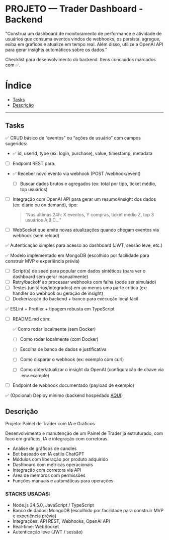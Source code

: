# PROJETO — Trader Dashboard - Backend

"Construa um dashboard de monitoramento de performance e atividade de usuários que consuma eventos vindos de webhooks, os persista, agregue, exiba em gráficos e atualize em tempo real. Além disso, utilize a OpenAI API para gerar insights automáticos sobre os dados."

Checklist para desenvolvimento do backend. Itens concluídos marcados com :white_check_mark:.

# Índice

- [Tasks](#tasks)
- [Descrição](#description)

---

## Tasks

:white_check_mark: CRUD básico de “eventos” ou “ações de usuário” com campos sugeridos:

- :white_check_mark: id, userId, type (ex: login, purchase), value, timestamp, metadata

- [ ] Endpoint REST para:
- :white_check_mark: Receber novo evento via webhook (POST /webhook/event)

  - [ ] Buscar dados brutos e agregados (ex: total por tipo, ticket médio, top usuários)

- [ ] Integração com OpenAI API para gerar um resumo/insight dos dados (ex: diário ou on demand), tipo:
  > “Nas últimas 24h: X eventos, Y compras, ticket médio Z, top 3 usuários A,B,C...”
- [ ] WebSocket que emite novas atualizações quando chegam eventos via webhook (sem reload)

:white_check_mark: Autenticação simples para acesso ao dashboard (JWT, sessão leve, etc.)

:white_check_mark: Modelo implementado em MongoDB (escolhido por facilidade para construir MVP e experiência prévia)

- [ ] Script(s) de seed para popular com dados sintéticos (para ver o dashboard sem gerar manualmente)
- [ ] Retry/backoff ao processar webhooks com falha (pode ser simulado)
- [ ] Testes (unitários/integrados) em ao menos uma parte crítica (ex: handler do webhook ou geração de insight)
- [ ] Dockerização do backend + banco para execução local fácil

:white_check_mark: ESLint + Prettier + tipagem robusta em TypeScript

- [ ] README.md com:

  :white_check_mark: Como rodar localmente (sem Docker)

  - [ ] Como rodar localmente (com Docker)

  - [ ] Escolha de banco de dados e justificativa

  - [ ] Como disparar o webhook (ex: exemplo com curl)

  - [ ] Como obter/atualizar o insight da OpenAI (configuração de chave via .env.example)

- [ ] Endpoint de webhook documentado (payload de exemplo)

:white_check_mark: (Opcional) Deploy mínimo (backend hospedado [AQUI](https://trader-dashboard-backend.onrender.com/))

## Descrição

Projeto: Painel de Trader com IA e Gráficos

Desenvolvimento e manutenção de um Painel de Trader já estruturado, com foco em gráficos, IA e integração com corretoras.

- Análise de gráficos de candles
- Bot baseado em IA estilo ChatGPT
- Módulos com liberação por produto adquirido
- Dashboard com métricas operacionais
- Integração com corretora via API
- Área de membros com permissões
- Funções manuais e automáticas para operações

### STACKS USADAS:

- Node.js 24.5.0, JavaScript / TypeScript
- Banco de dados: MongoDB (escolhido por facilidade para construir MVP e experiência prévia)
- Integrações: API REST, Webhooks, OpenAI API
- Real-time: WebSocket
- Autenticação leve (JWT / sessão)

